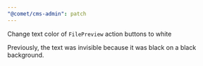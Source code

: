```yaml
---
"@comet/cms-admin": patch
---
```


Change text color of `FilePreview` action buttons to white

Previously, the text was invisible because it was black on a black background.
